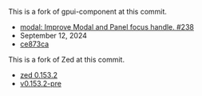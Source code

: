 
This is a fork of gpui-component at this commit.

- [modal: Improve Modal and Panel focus handle. #238](https://github.com/huacnlee/gpui-component/pull/238)
- September 12, 2024
- [ce873ca](https://github.com/huacnlee/gpui-component/tree/ce87c3a00138d83ddf1317b7f7bf3c5695c28af6)

This is a fork of Zed at this commit.

- [zed 0.153.2](https://github.com/zed-industries/zed/tree/efe773a79613f6eab8ca51cb57eb0557b64b2cb9)
- [v0.153.2-pre](https://github.com/zed-industries/zed/releases/tag/v0.153.2-pre)
